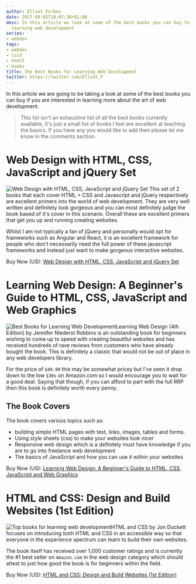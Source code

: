 ```yaml
---
author: Elliot Forbes
date: 2017-09-05T18:07:38+01:00
desc: In this article we look at some of the best books you can buy to aid you in
  learning web development
series:
- webdev
tags:
- webdev
- css3
- html5
- books
title: The Best Books for Learning Web Development
twitter: https://twitter.com/Elliot_F
---
```


In this article we are going to be taking a look at some of the best books you can buy if you are interested in learning more about the art of web development. 

> This list isn't an exhaustive list of all the best books currently available, it's just a small list of books I feel are excellent at teaching the basics. If you have any you would like to add then please let me know in the comments section.

# Web Design with HTML, CSS, JavaScript and jQuery Set

<p><img alt="Web Design with HTML, CSS, JavaScript and jQuery Set" src="https://s3-eu-west-1.amazonaws.com/images.tutorialedge.net/books/web-design-with-html.jpg" class="book-img" />
This set of 2 books that each cover HTML + CSS and Javascript and jQuery respectively are excellent primers into the world of web development. They are very well written and definitely look gorgeous and you can most definitely judge the book based of it's cover in this scenario. Overall these are excellent primers that get you up and running creating websites.</p>

Whilst I am not typically a fan of jQuery and personally would opt for frameworks such as Angular and React, it is an excellent framework for people who don't necessarily need the full power of these javascript frameworks and instead just want to make gorgeous interactive websites.

<div class="amazon-link">Buy Now (US): <a href="http://amzn.to/2x8dLFP">Web Design with HTML, CSS, JavaScript and jQuery Set</a></div>

# Learning Web Design: A Beginner's Guide to HTML, CSS, JavaScript and Web Graphics

<p><img alt="Best Books for Learning Web Development" src="https://s3-eu-west-1.amazonaws.com/images.tutorialedge.net/books/learning-web-design.jpg" class="book-img"/>Learning Web Design (4th Edition) by Jennifer Niederst Robbins is an outstanding book for beginners wishing to come up to speed with creating beautiful websites and has received hundreds of rave reviews from customers who have already bought the book. This is definitely a classic that would not be out of place in any web developers library.</p>

For the price of `$49.99` this may be somewhat pricey but I've seen it drop down to the low `$30s` on Amazon.com so I would encourage you to wait for a good deal. Saying that though, if you can afford to part with the full RRP then this book is definitely worth every penny.

## The Book Covers

The book covers various topics such as:

* building simple HTML pages with text, links, images, tables and forms.
* Using style sheets (css) to make your websites look nicer 
* Responsive web design which is a definitely must have knowledge if you are to go into freelance web development
* The basics of JavaScript and how you can use it within your websites

<div class="amazon-link">Buy Now (US): <a href="http://amzn.to/2vIV37C">Learning Web Design: A Beginner's Guide to HTML, CSS, JavaScript and Web Graphics</a></div>

# HTML and CSS: Design and Build Websites (1st Edition)

<p><img alt="Top books for learning web development" src="https://s3-eu-west-1.amazonaws.com/images.tutorialedge.net/books/html-and-css.jpg" class="book-img"/>HTML and CSS by Jon Duckett focuses on introducing both HTML and CSS in an accessible way so that everyone in the experience spectrum can learn to build their own websites. </p>

The book itself has received over 1,000 customer ratings and is currently the #1 best seller on `Amazon.com` in the web design category which should attest to just how good the book is for beginners within the field.

<div class="amazon-link">Buy Now (US): <a href="http://amzn.to/2gDDCL8">HTML and CSS: Design and Build Websites (1st Edition)</a></div>